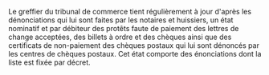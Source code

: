   
 Le greffier du tribunal de commerce tient régulièrement à jour d'après les dénonciations qui lui sont faites par les notaires et huissiers, un état nominatif et par débiteur des protêts faute de paiement des lettres de change acceptées, des billets à ordre et des chèques ainsi que des certificats de non-paiement des chèques postaux qui lui sont dénoncés par les centres de chèques postaux. Cet état comporte des énonciations dont la liste est fixée par décret.  

  
